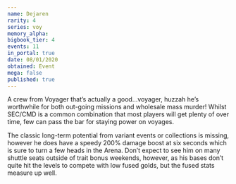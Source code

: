 ```yaml
---
name: Dejaren
rarity: 4
series: voy
memory_alpha:
bigbook_tier: 4
events: 11
in_portal: true
date: 08/01/2020
obtained: Event
mega: false
published: true
---
```


A crew from Voyager that’s actually a good...voyager, huzzah he’s worthwhile for both out-going missions and wholesale mass murder! Whilst SEC/CMD is a common combination that most players will get plenty of over time, few can pass the bar for staying power on voyages.

The classic long-term potential from variant events or collections is missing, however he does have a speedy 200% damage boost at six seconds which is sure to turn a few heads in the Arena. Don’t expect to see him on many shuttle seats outside of trait bonus weekends, however, as his bases don’t quite hit the levels to compete with low fused golds, but the fused stats measure up well.
